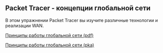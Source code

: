 <!-- 7.6.1 -->
## Packet Tracer - концепции глобальной сети

В этом упражнении Packet Tracer вы изучите различные технологии и реализации WAN.

[Принципы работы глобальной сети (pdf)](./assets/7.6.1-packet-tracer---wan-concepts_ru-RU.pdf)

[Принципы работы глобальной сети (pka)](./assets/7.6.1-packet-tracer---wan-concepts.pka)